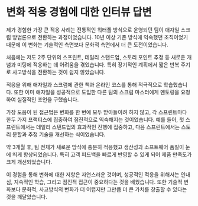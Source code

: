 # 변화 적응 경험에 대한 인터뷰 답변

제가 경험한 가장 큰 적응 사례는 전통적인 워터폴 방식으로 운영되던 팀이 애자일 스크럼 방법론으로 전환하는 과정이었습니다. 10년 이상 기존 방식에 익숙했던 조직이었기 때문에 이 변화는 기술적인 측면보다 문화적 측면에서 더 큰 도전이었습니다.

처음에는 저도 2주 단위의 스프린트, 데일리 스탠드업, 스토리 포인트 추정 등 새로운 개념과 미팅에 적응하는 데 어려움을 겪었습니다. 특히 장기적인 계획에서 짧은 반복 주기로 사고방식을 전환하는 것이 쉽지 않았습니다.

적응을 위해 애자일과 스크럼에 관한 책과 온라인 코스를 통해 적극적으로 학습했습니다. 또한 이미 애자일을 성공적으로 도입한 다른 팀의 스크럼 마스터에게 멘토링을 요청하여 실질적인 조언을 구했습니다.

가장 도움이 된 접근법은 변화를 한 번에 모두 받아들이려 하지 않고, 각 스프린트마다 한두 가지 프랙티스에 집중하여 점진적으로 익숙해지는 것이었습니다. 예를 들어, 첫 스프린트에서는 데일리 스탠드업의 효과적인 진행에 집중하고, 다음 스프린트에서는 스토리 분할과 추정 기술을 개선하는 식이었습니다.

약 3개월 후, 팀 전체가 새로운 방식에 충분히 적응했고 생산성과 소프트웨어 품질이 눈에 띄게 향상되었습니다. 특히 고객 피드백을 빠르게 반영할 수 있게 되어 제품 만족도가 크게 개선되었습니다.

이 경험을 통해 변화에 대한 저항은 자연스러운 것이며, 성공적인 적응을 위해서는 인내심, 지속적인 학습, 그리고 점진적 접근이 중요하다는 것을 배웠습니다. 또한 기술적 변화보다 문화적, 사고방식의 변화가 더 어렵지만 그만큼 더 큰 가치를 창출할 수 있다는 것을 깨달았습니다.